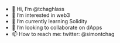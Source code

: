 - 👋 Hi, I’m @tchaghlass
- 👀 I’m interested in web3
- 🌱 I’m currently learning Solidity
- 💞️ I’m looking to collaborate on dApps 
- 📫 How to reach me: twitter: @simontchag

<!---
tchaghlass/tchaghlass is a ✨ special ✨ repository because its `README.md` (this file) appears on your GitHub profile.
You can click the Preview link to take a look at your changes.
--->
